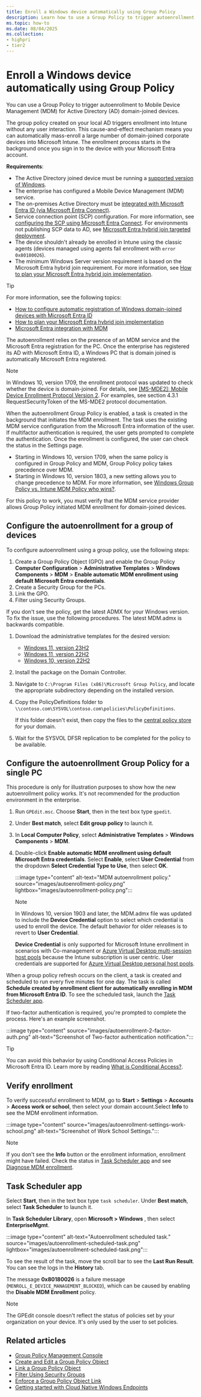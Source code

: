 ```yaml
---
title: Enroll a Windows device automatically using Group Policy
description: Learn how to use a Group Policy to trigger autoenrollment to MDM for Active Directory (AD) domain-joined devices.
ms.topic: how-to
ms.date: 08/04/2025
ms.collection:
- highpri
- tier2
---
```


# Enroll a Windows device automatically using Group Policy

You can use a Group Policy to trigger autoenrollment to Mobile Device Management (MDM) for Active Directory (AD) domain-joined devices.

The group policy created on your local AD triggers enrollment into Intune without any user interaction. This cause-and-effect mechanism means you can automatically mass-enroll a large number of domain-joined corporate devices into Microsoft Intune. The enrollment process starts in the background once you sign in to the device with your Microsoft Entra account.

**Requirements**:

- The Active Directory joined device must be running a [supported version of Windows](/windows/release-health/supported-versions-windows-client).
- The enterprise has configured a Mobile Device Management (MDM) service.
- The on-premises Active Directory must be [integrated with Microsoft Entra ID (via Microsoft Entra Connect)](/azure/architecture/reference-architectures/identity/azure-ad).
- Service connection point (SCP) configuration. For more information, see [configuring the SCP using Microsoft Entra Connect](/azure/active-directory/devices/how-to-hybrid-join). For environments not publishing SCP data to AD, see [Microsoft Entra hybrid join targeted deployment](/azure/active-directory/devices/hybrid-join-control#targeted-deployment-of-microsoft-entra-hybrid-join-on-windows-current-devices).
- The device shouldn't already be enrolled in Intune using the classic agents (devices managed using agents fail enrollment with `error 0x80180026`).
- The minimum Windows Server version requirement is based on the Microsoft Entra hybrid join requirement. For more information, see [How to plan your Microsoft Entra hybrid join implementation](/azure/active-directory/devices/hybrid-azuread-join-plan).


> [!TIP]
> For more information, see the following topics:
>
> - [How to configure automatic registration of Windows domain-joined devices with Microsoft Entra ID](/azure/active-directory/active-directory-conditional-access-automatic-device-registration-setup)
> - [How to plan your Microsoft Entra hybrid join implementation](/azure/active-directory/devices/hybrid-azuread-join-plan)
> - [Microsoft Entra integration with MDM](./azure-active-directory-integration-with-mdm.md)

The autoenrollment relies on the presence of an MDM service and the Microsoft Entra registration for the PC. Once the enterprise has registered its AD with Microsoft Entra ID, a Windows PC that is domain joined is automatically Microsoft Entra registered.

> [!NOTE]
> In Windows 10, version 1709, the enrollment protocol was updated to check whether the device is domain-joined. For details, see [\[MS-MDE2\]: Mobile Device Enrollment Protocol Version 2](/openspecs/windows_protocols/ms-mde2/4d7eadd5-3951-4f1c-8159-c39e07cbe692). For examples, see section 4.3.1 RequestSecurityToken of the MS-MDE2 protocol documentation.

When the autoenrollment Group Policy is enabled, a task is created in the background that initiates the MDM enrollment. The task uses the existing MDM service configuration from the Microsoft Entra information of the user. If multifactor authentication is required, the user gets prompted to complete the authentication. Once the enrollment is configured, the user can check the status in the Settings page.

- Starting in Windows 10, version 1709, when the same policy is configured in Group Policy and MDM, Group Policy policy takes precedence over MDM.
- Starting in Windows 10, version 1803, a new setting allows you to change precedence to MDM. For more information, see [Windows Group Policy vs. Intune MDM Policy who wins?](/archive/blogs/cbernier/windows-10-group-policy-vs-intune-mdm-policy-who-wins).

For this policy to work, you must verify that the MDM service provider allows Group Policy initiated MDM enrollment for domain-joined devices.

## Configure the autoenrollment for a group of devices

To configure autoenrollment using a group policy, use the following steps:

1. Create a Group Policy Object (GPO) and enable the Group Policy **Computer Configuration** > **Administrative Templates** > **Windows Components** > **MDM** > **Enable automatic MDM enrollment using default Microsoft Entra credentials**.
1. Create a Security Group for the PCs.
1. Link the GPO.
1. Filter using Security Groups.

If you don't see the policy, get the latest ADMX for your Windows version. To fix the issue, use the following procedures. The latest MDM.admx is backwards compatible.

1. Download the administrative templates for the desired version:

   - [Windows 11, version 23H2](https://www.microsoft.com/download/details.aspx?id=105667)
   - [Windows 11, version 22H2](https://www.microsoft.com/download/details.aspx?id=104593)
   - [Windows 10, version 22H2](https://www.microsoft.com/download/details.aspx?id=104677)

1. Install the package on the Domain Controller.

1. Navigate to `C:\Program Files (x86)\Microsoft Group Policy`, and locate the appropriate subdirectory depending on the installed version.

1. Copy the PolicyDefinitions folder to `\\contoso.com\SYSVOL\contoso.com\policies\PolicyDefinitions`.

   If this folder doesn't exist, then copy the files to the [central policy store](/troubleshoot/windows-client/group-policy/create-and-manage-central-store) for your domain.

1. Wait for the SYSVOL DFSR replication to be completed for the policy to be available.

## Configure the autoenrollment Group Policy for a single PC

This procedure is only for illustration purposes to show how the new autoenrollment policy works. It's not recommended for the production environment in the enterprise.

1. Run `GPEdit.msc`. Choose **Start**, then in the text box type `gpedit`.

1. Under **Best match**, select **Edit group policy** to launch it.

1. In **Local Computer Policy**, select **Administrative Templates** > **Windows Components** > **MDM**.

1. Double-click **Enable automatic MDM enrollment using default Microsoft Entra credentials**. Select **Enable**, select **User Credential** from the dropdown **Select Credential Type to Use**, then select **OK**.

   :::image type="content" alt-text="MDM autoenrollment policy." source="images/autoenrollment-policy.png" lightbox="images/autoenrollment-policy.png":::

   > [!NOTE]
   > In Windows 10, version 1903 and later, the MDM.admx file was updated to include the **Device Credential** option to select which credential is used to enroll the device. The default behavior for older releases is to revert to **User Credential**.
   >
   > **Device Credential** is only supported for Microsoft Intune enrollment in scenarios with Co-management or [Azure Virtual Desktop multi-session host pools](/mem/intune/fundamentals/azure-virtual-desktop-multi-session) because the Intune subscription is user centric. User credentials are supported for [Azure Virtual Desktop personal host pools](/mem/intune/fundamentals/azure-virtual-desktop).

When a group policy refresh occurs on the client, a task is created and scheduled to run every five minutes for one day. The task is called **Schedule created by enrollment client for automatically enrolling in MDM from Microsoft Entra ID**. To see the scheduled task, launch the [Task Scheduler app](#task-scheduler-app).

If two-factor authentication is required, you're prompted to complete the process. Here's an example screenshot.

:::image type="content" source="images/autoenrollment-2-factor-auth.png" alt-text="Screenshot of Two-factor authentication notification.":::

> [!TIP]
> You can avoid this behavior by using Conditional Access Policies in Microsoft Entra ID. Learn more by reading [What is Conditional Access?](/azure/active-directory/conditional-access/overview).

## Verify enrollment

To verify successful enrollment to MDM, go to **Start** > **Settings** > **Accounts** > **Access work or school**, then select your domain account.Select **Info** to see the MDM enrollment information.

:::image type="content" source="images/autoenrollment-settings-work-school.png" alt-text="Screenshot of Work School Settings.":::

> [!NOTE]
> If you don't see the **Info** button or the enrollment information, enrollment might have failed. Check the status in [Task Scheduler app](#task-scheduler-app) and see [Diagnose MDM enrollment](./mdm-diagnose-enrollment.md).

## Task Scheduler app

Select **Start**, then in the text box type `task scheduler`. Under **Best match**, select **Task Scheduler** to launch it.

In **Task Scheduler Library**, open **Microsoft > Windows** , then select **EnterpriseMgmt**.

:::image type="content" alt-text="Autoenrollment scheduled task." source="images/autoenrollment-scheduled-task.png" lightbox="images/autoenrollment-scheduled-task.png":::

To see the result of the task, move the scroll bar to see the **Last Run Result**. You can see the logs in the **History** tab.

The message **0x80180026** is a failure message (`MENROLL_E_DEVICE_MANAGEMENT_BLOCKED`), which can be caused by enabling the **Disable MDM Enrollment** policy.

> [!NOTE]
> The GPEdit console doesn't reflect the status of policies set by your organization on your device. It's only used by the user to set policies.

## Related articles

- [Group Policy Management Console](/previous-versions/windows/it-pro/windows-server-2008-R2-and-2008/cc753298(v=ws.11))
- [Create and Edit a Group Policy Object](/previous-versions/windows/it-pro/windows-server-2008-R2-and-2008/cc754740(v=ws.11))
- [Link a Group Policy Object](/previous-versions/windows/it-pro/windows-server-2008-R2-and-2008/cc732979(v=ws.11))
- [Filter Using Security Groups](/previous-versions/windows/it-pro/windows-server-2008-R2-and-2008/cc752992(v=ws.11))
- [Enforce a Group Policy Object Link](/previous-versions/windows/it-pro/windows-server-2008-R2-and-2008/cc753909(v=ws.11))
- [Getting started with Cloud Native Windows Endpoints](/mem/cloud-native-windows-endpoints)
